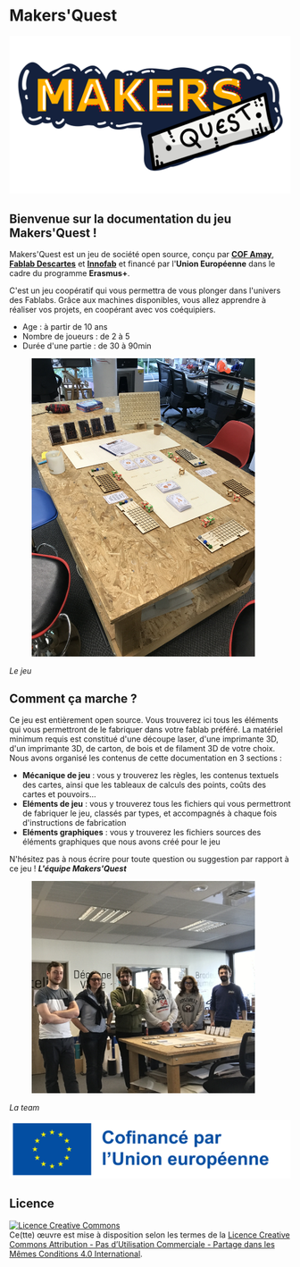 # Makers'Quest
![logo makers'quest!](/Fichiers_de_travail/Elements_graphiques/Logos/MAKERSQUEST_4K.png)
## Bienvenue sur la documentation du jeu Makers'Quest !

Makers'Quest est un jeu de société open source, conçu par [**COF Amay**](https://www.cof.be/), [**Fablab Descartes**](https://www.descartes-devinnov.com/fablab-descartes/) et [**Innofab**](https://www.innofab.fr/) et financé par l'**Union Européenne** dans le cadre du programme **Erasmus+**.

C'est un jeu coopératif qui  vous permettra de vous plonger dans l'univers des Fablabs. Grâce aux machines disponibles, vous allez apprendre à réaliser vos projets, en coopérant avec vos coéquipiers.
- Age : à partir de 10 ans
- Nombre de joueurs : de 2 à 5
- Durée d'une partie : de 30 à 90min

<figure>
    <img src="Elements_de_jeu/Photos du jeu/IMG_8297.JPG" width="400" 
         alt="Le jeu">
</figure>

*Le jeu*

## Comment ça marche ?

Ce jeu est entièrement open source. Vous trouverez ici tous les éléments qui vous permettront de le fabriquer dans votre fablab préféré. La matériel minimum requis est constitué d'une découpe laser, d'une imprimante 3D, d'un imprimante 3D, de carton, de bois et de filament 3D de votre choix. 
Nous avons organisé les contenus de cette documentation en 3 sections :

- **Mécanique de jeu** : vous y trouverez les règles, les contenus textuels des cartes, ainsi que les tableaux de calculs des points, coûts des cartes et pouvoirs...
- **Eléments de jeu** : vous y trouverez tous les fichiers qui vous permettront de fabriquer le jeu, classés par types, et accompagnés à chaque fois d'instructions de fabrication
- **Eléments graphiques** : vous y trouverez les fichiers sources des éléments graphiques que nous avons créé pour le jeu

N'hésitez pas à nous écrire pour toute question ou suggestion par rapport à ce jeu !
***L'équipe Makers'Quest***


<figure>
    <img src="laTeamMakersQuest.jpg" width="400" 
         alt="L'équipe">
</figure>

*La team*


![logo EU!](/Fichiers_de_travail/Elements_graphiques/Logos/FR_Cofinance%CC%81_par_l%E2%80%99Union_europe%CC%81enne_POS(1).png)


## Licence 
<a rel="license" href="http://creativecommons.org/licenses/by-nc-sa/4.0/"><img alt="Licence Creative Commons" style="border-width:0" src="https://i.creativecommons.org/l/by-nc-sa/4.0/88x31.png" /></a><br />Ce(tte) œuvre est mise à disposition selon les termes de la <a rel="license" href="http://creativecommons.org/licenses/by-nc-sa/4.0/">Licence Creative Commons Attribution - Pas d’Utilisation Commerciale - Partage dans les Mêmes Conditions 4.0 International</a>.

